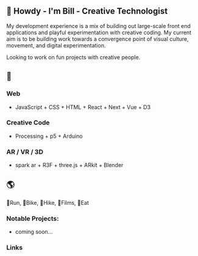 ## 🦆 Howdy - I'm Bill - Creative Technologist
My development experience is a mix of building out large-scale front end applications and playful experimentation with creative coding. 
My current aim is to be building work towards a convergence point of visual culture, movement, and digital experimentation.

Looking to work on fun projects with creative people.

## 🌋
### Web
- JavaScript + CSS + HTML + React + Next + Vue + D3
### Creative Code
- Processing + p5 + Arduino
### AR / VR / 3D
- spark ar + R3F + three.js + ARkit + Blender

## :earth_americas:
:runner:Run, :bicyclist:Bike,  :evergreen_tree:Hike,  :movie_camera:Films, :stew:Eat


### Notable Projects:
- coming soon...

### Links


